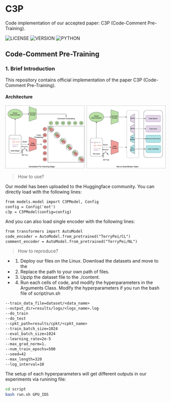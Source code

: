 # C3P
Code implementation of our accepted paper: C3P (Code-Comment Pre-Training).

![LICENSE](https://img.shields.io/github/license/TerryPei/AGCDM)
![VERSION](https://img.shields.io/badge/version-v1.01-blue)
![PYTHON](https://img.shields.io/badge/python-3.8-orange)

## Code-Comment Pre-Training


### 1. Brief Introduction
This repository contains official implementation of the paper C3P (Code-Comment Pre-Training).

#### Architecture

<p align="center">
        <img src="results/figs/arch.png" width="800"/></a>
</p>

> How to use?

Our model has been uploaded to the Huggingface community. You can directly load with the following lines:

```
from models.model import C3PModel, Config
config = Config('eot')
c3p = C3PModel(config=config)
```
And you can also load single encoder with the following lines:

```
from transformers import AutoModel
code_encoder = AutoModel.from_pretrained("TerryPei/CL")
comment_encoder = AutoModel.from_pretrained("TerryPei/NL")
```


> How to reproduce?
* 1. Deploy our files on the Linux. Download the datasets and move to the 

* 2. Replace the path to your own path of files.

* 3. Upzip the dataset file to the ./content.

* 4. Run each cells of code,  and modify the hyperparameters in the Arguments Class.
Modify the hyperparameters if you run the bash file of script/run.sh

```
--train_data_file=dataset/<data_name>
--output_dir=results/logs/<logs_name>.log  
--do_train 
--do_test
--cpkt_path=results/cpkt/<cpkt_name>
--train_batch_size=1024
--eval_batch_size=1024
--learning_rate=2e-5
--max_grad_norm=1.
--num_train_epochs=500
--seed=42
--max_length=320
--log_interval=10
```
The setup of each hyperparameters will get different outputs in our experiments via runining file:
```bash
cd script
bash run.sh GPU_IDS
```
